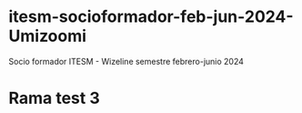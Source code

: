 # itesm-socioformador-feb-jun-2024-Umizoomi
Socio formador ITESM - Wizeline semestre febrero-junio 2024

# Rama test 3 
